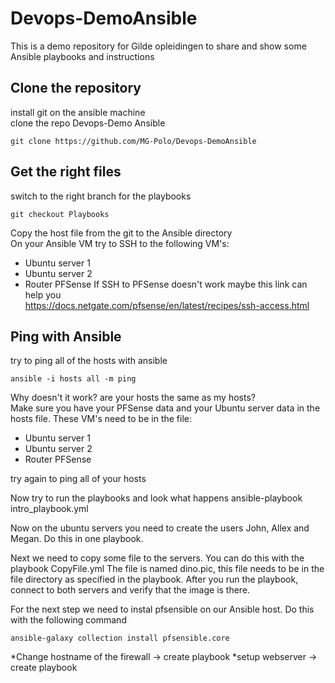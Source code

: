 # Devops-DemoAnsible
This is a demo repository for Gilde opleidingen to share and show some Ansible playbooks and instructions

## Clone the repository
install git on the ansible machine<br/> 
clone the repo Devops-Demo Ansible
```
git clone https://github.com/MG-Polo/Devops-DemoAnsible
```

## Get the right files
switch to the right branch for the playbooks
```
git checkout Playbooks
```

Copy the host file from the git to the Ansible directory<br/> 
On your Ansible VM try to SSH to the following VM's:
  - Ubuntu server 1
  - Ubuntu server 2
  - Router PFSense
If SSH to PFSense doesn't work maybe this link can help you<br/> 
https://docs.netgate.com/pfsense/en/latest/recipes/ssh-access.html

## Ping with Ansible
try to ping all of the hosts with ansible<br/> 
```
ansible -i hosts all -m ping
```

Why doesn't it work? are your hosts the same as my hosts?<br/> 
Make sure you have your PFSense data and your Ubuntu server data in the hosts file.
These VM's need to be in the file:
  - Ubuntu server 1
  - Ubuntu server 2
  - Router PFSense

try again to ping all of your hosts

Now try to run the playbooks and look what happens
ansible-playbook intro_playbook.yml

Now on the ubuntu servers you need to create the users John, Allex and Megan.
Do this in one playbook.

Next we need to copy some file to the servers.
You can do this with the playbook CopyFile.yml
The file is named dino.pic, this file needs to be in the file directory as specified in the playbook.
After you run the playbook, connect to both servers and verify that the image is there.

For the next step we need to instal pfsensible on our Ansible host.
Do this with the following command
```
ansible-galaxy collection install pfsensible.core
```


*Change hostname of the firewall -> create playbook
*setup webserver -> create playbook


